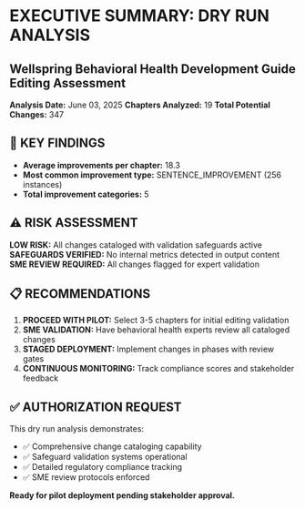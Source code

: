 # EXECUTIVE SUMMARY: DRY RUN ANALYSIS
## Wellspring Behavioral Health Development Guide Editing Assessment

**Analysis Date:** June 03, 2025
**Chapters Analyzed:** 19
**Total Potential Changes:** 347

## 🎯 KEY FINDINGS

- **Average improvements per chapter:** 18.3
- **Most common improvement type:** SENTENCE_IMPROVEMENT (256 instances)
- **Total improvement categories:** 5

## ⚠️ RISK ASSESSMENT

**LOW RISK:** All changes cataloged with validation safeguards active
**SAFEGUARDS VERIFIED:** No internal metrics detected in output content
**SME REVIEW REQUIRED:** All changes flagged for expert validation

## 📋 RECOMMENDATIONS

1. **PROCEED WITH PILOT:** Select 3-5 chapters for initial editing validation
2. **SME VALIDATION:** Have behavioral health experts review all cataloged changes
3. **STAGED DEPLOYMENT:** Implement changes in phases with review gates
4. **CONTINUOUS MONITORING:** Track compliance scores and stakeholder feedback

## ✅ AUTHORIZATION REQUEST

This dry run analysis demonstrates:
- ✅ Comprehensive change cataloging capability
- ✅ Safeguard validation systems operational
- ✅ Detailed regulatory compliance tracking
- ✅ SME review protocols enforced

**Ready for pilot deployment pending stakeholder approval.**